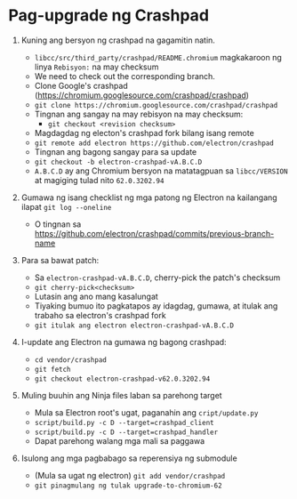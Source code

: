 # Pag-upgrade ng Crashpad

1. Kuning ang bersyon ng crashpad na gagamitin natin.
    
    - `libcc/src/third_party/crashpad/README.chromium` magkakaroon ng linya `Rebisyon:` na may checksum
    - We need to check out the corresponding branch.
    - Clone Google's crashpad (https://chromium.googlesource.com/crashpad/crashpad)
    - `git clone https://chromium.googlesource.com/crashpad/crashpad`
    - Tingnan ang sangay na may rebisyon na may checksum: 
        - `git checkout <revision checksum>`
    - Magdagdag ng electon's crashpad fork bilang isang remote
    - `git remote add electron https://github.com/electron/crashpad`
    - Tingnan ang bagong sangay para sa update
    - `git checkout -b electron-crashpad-vA.B.C.D`
    - `A.B.C.D` ay ang Chromium bersyon na matatagpuan sa `libcc/VERSION` at magiging tulad nito `62.0.3202.94`

2. Gumawa ng isang checklist ng mga patong ng Electron na kailangang ilapat `git log --oneline`
    
    - O tingnan sa https://github.com/electron/crashpad/commits/previous-branch-name

3. Para sa bawat patch:
    
    - Sa `electron-crashpad-vA.B.C.D`, cherry-pick the patch's checksum
    - `git cherry-pick<checksum>`
    - Lutasin ang ano mang kasalungat
    - Tiyaking bumuo ito pagkatapos ay idagdag, gumawa, at itulak ang trabaho sa electron's crashpad fork
    - `git itulak ang electron electron-crashpad-vA.B.C.D`

4. I-update ang Electron na gumawa ng bagong crashpad:
    
    - `cd vendor/crashpad`
    - `git fetch`
    - `git checkout electron-crashpad-v62.0.3202.94`
5. Muling buuhin ang Ninja files laban sa parehong target 
    - Mula sa Electron root's ugat, paganahin ang `cript/update.py`
    - `script/build.py -c D --target=crashpad_client`
    - `script/build.py -c D --target=crashpad_handler`
    - Dapat parehong walang mga mali sa paggawa
6. Isulong ang mga pagbabago sa reperensiya ng submodule 
    - (Mula sa ugat ng electron) `git add vendor/crashpad`
    - `git pinagmulang ng tulak upgrade-to-chromium-62`